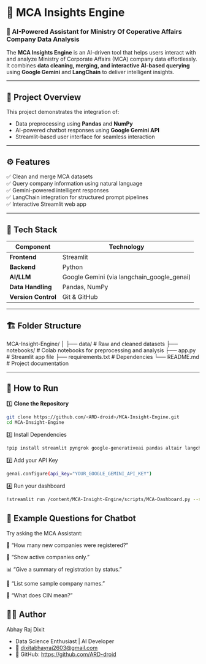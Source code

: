 # 🚀 MCA Insights Engine

### 🧠 AI-Powered Assistant for Ministry Of Coperative Affairs Company Data Analysis

The **MCA Insights Engine** is an AI-driven tool that helps users interact with and analyze Ministry of Corporate Affairs (MCA) company data effortlessly.  
It combines **data cleaning, merging, and interactive AI-based querying** using **Google Gemini** and **LangChain** to deliver intelligent insights.

---

## 📂 Project Overview

This project demonstrates the integration of:
- Data preprocessing using **Pandas** and **NumPy**
- AI-powered chatbot responses using **Google Gemini API**
- Streamlit-based user interface for seamless interaction

---

## ⚙️ Features

✅ Clean and merge MCA datasets  
✅ Query company information using natural language  
✅ Gemini-powered intelligent responses  
✅ LangChain integration for structured prompt pipelines  
✅ Interactive Streamlit web app  

---

## 🧩 Tech Stack

| Component | Technology |
|------------|-------------|
| **Frontend** | Streamlit |
| **Backend** | Python |
| **AI/LLM** | Google Gemini (via langchain_google_genai) |
| **Data Handling** | Pandas, NumPy |
| **Version Control** | Git & GitHub |

---

## 🏗️ Folder Structure

MCA-Insight-Engine/
│
├── data/ # Raw and cleaned datasets
├── notebooks/ # Colab notebooks for preprocessing and analysis
├── app.py # Streamlit app file
├── requirements.txt # Dependencies
└── README.md # Project documentation 

---

## 🚀 How to Run

1️⃣ **Clone the Repository**
   ```bash
   git clone https://github.com/<ARD-droid>/MCA-Insight-Engine.git
   cd MCA-Insight-Engine
   ```

2️⃣  Install Dependencies

 ```bash
!pip install streamlit pyngrok google-generativeai pandas altair langchain langchain-openai langchain-google-genai 
 ```
3️⃣ Add your API Key

 ```bash
genai.configure(api_key="YOUR_GOOGLE_GEMINI_API_KEY")
 ```
4️⃣ Run your dashboard

```bash
!streamlit run /content/MCA-Insight-Engine/scripts/MCA-Dashboard.py --server.port 8501 & npx localtunnel --port 8501
 ```
## 💬 Example Questions for Chatbot

Try asking the MCA Assistant:

🏢 “How many new companies were registered?”

📅 “Show active companies only.”

📊 “Give a summary of registration by status.”

💼 “List some sample company names.”

🤔 “What does CIN mean?”

## 👨‍💻 Author
Abhay Raj Dixit
- Data Science Enthusiast | AI Developer
- 📧 dixitabhayraj2603@gmail.com
- 🔗 GitHub: https://github.com/ARD-droid
